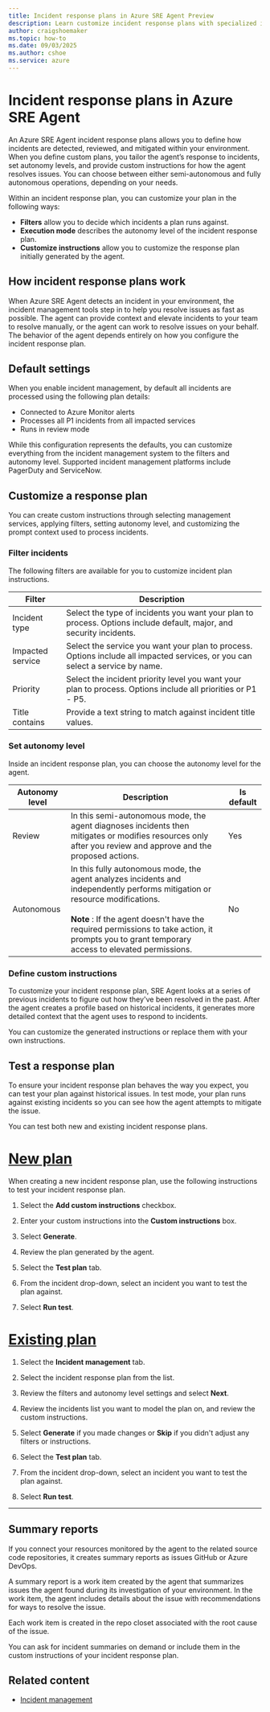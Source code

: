 ```yaml
---
title: Incident response plans in Azure SRE Agent Preview
description: Learn customize incident response plans with specialized instructions for mitigating incidents.
author: craigshoemaker
ms.topic: how-to
ms.date: 09/03/2025
ms.author: cshoe
ms.service: azure
---
```


# Incident response plans in Azure SRE Agent

An Azure SRE Agent incident response plans allows you to define how incidents are detected, reviewed, and mitigated within your environment. When you define custom plans, you tailor the agent’s response to incidents, set autonomy levels, and provide custom instructions for how the agent resolves issues. You can choose between either semi-autonomous and fully autonomous operations, depending on your needs.

Within an incident response plan, you can customize your plan in the following ways:

- **Filters** allow you to decide which incidents a plan runs against.
- **Execution mode** describes the autonomy level of the incident response plan.
- **Customize instructions** allow you to customize the response plan initially generated by the agent.  

## How incident response plans work

When Azure SRE Agent detects an incident in your environment, the incident management tools step in to help you resolve issues as fast as possible. The agent can provide context and elevate incidents to your team to resolve manually, or the agent can work to resolve issues on your behalf. The behavior of the agent depends entirely on how you configure the incident response plan.

## Default settings

When you enable incident management, by default all incidents are processed using the following plan details:

- Connected to Azure Monitor alerts
- Processes all P1 incidents from all impacted services
- Runs in review mode

While this configuration represents the defaults, you can customize everything from the incident management system to the filters and autonomy level. Supported incident management platforms include PagerDuty and ServiceNow.

## Customize a response plan

You can create custom instructions through selecting management services, applying filters, setting autonomy level, and customizing the prompt context used to process incidents.

### Filter incidents

The following filters are available for you to customize incident plan instructions.

| Filter | Description |
|---|---|
| Incident type | Select the type of incidents you want your plan to process. Options include default, major, and security incidents.  |
| Impacted service | Select the service you want your plan to process. Options include all impacted services, or you can select a service by name. |
| Priority | Select the incident priority level you want your plan to process. Options include all priorities or P1 - P5. |
| Title contains | Provide a text string to match against incident title values. |

### Set autonomy level

Inside an incident response plan, you can choose the autonomy level for the agent.

| Autonomy level | Description | Is default |
|---|---|---|
| Review | In this semi-autonomous mode, the agent diagnoses incidents then mitigates or modifies resources only after you review and approve and the proposed actions. | Yes |
| Autonomous | In this fully autonomous mode, the agent analyzes incidents and independently performs mitigation or resource modifications.<br><br>**Note** : If the agent doesn't have the required permissions to take action, it prompts you to grant temporary access to elevated permissions. | No |

### Define custom instructions

To customize your incident response plan, SRE Agent looks at a series of previous incidents to figure out how they've been resolved in the past. After the agent creates a profile based on historical incidents, it generates more detailed context that the agent uses to respond to incidents.

You can customize the generated instructions or replace them with your own instructions.

## Test a response plan

To ensure your incident response plan behaves the way you expect, you can test your plan against historical issues. In test mode, your plan runs against existing incidents so you can see how the agent attempts to mitigate the issue.

You can test both new and existing incident response plans.

# [New plan](#tab/new-plan)

When creating a new incident response plan, use the following instructions to test your incident response plan.

1. Select the **Add custom instructions** checkbox.

1. Enter your custom instructions into the **Custom instructions** box.

1. Select **Generate**.

1. Review the plan generated by the agent.

1. Select the **Test plan** tab.

1. From the incident drop-down, select an incident you want to test the plan against.

1. Select **Run test**.

# [Existing plan](#tab/existing-plan)

1. Select the **Incident management** tab.

1. Select the incident response plan from the list.

1. Review the filters and autonomy level settings and select **Next**.

1. Review the incidents list you want to model the plan on, and review the custom instructions.

1. Select **Generate** if you made changes or **Skip** if you didn't adjust any filters or instructions.

1. Select the **Test plan** tab.

1. From the incident drop-down, select an incident you want to test the plan against.

1. Select **Run test**.

---

## Summary reports

If you connect your resources monitored by the agent to the related source code repositories, it creates summary reports as issues GitHub or Azure DevOps.

A summary report is a work item created by the agent that summarizes issues the agent found during its investigation of your environment. In the work item, the agent includes details about the issue with recommendations for ways to resolve the issue.

Each work item is created in the repo closet associated with the root cause of the issue.

You can ask for incident summaries on demand or include them in the custom instructions of your incident response plan.

## Related content

- [Incident management](./incident-management.md)
